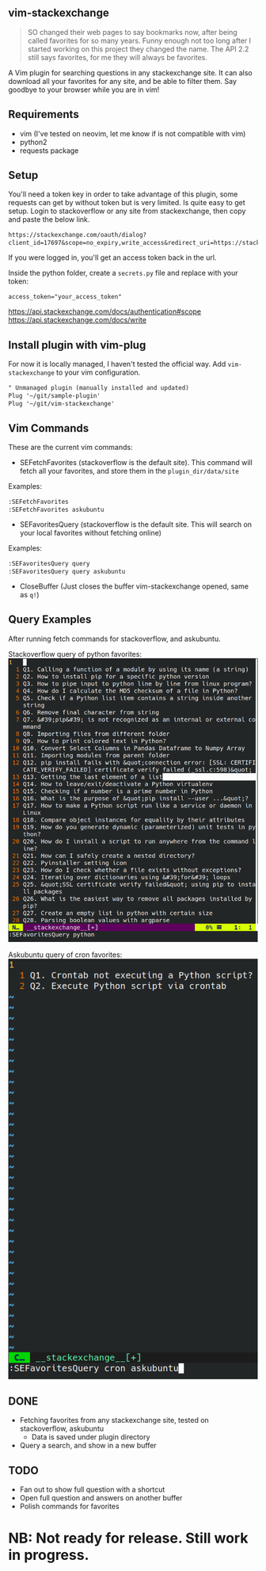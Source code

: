## vim-stackexchange

> SO changed their web pages to say bookmarks now, after being called favorites for so many years. Funny enough not too long after I started working on this project they changed the name. The API 2.2 still says favorites, for me they will always be favorites.

A Vim plugin for searching questions in any stackexchange site.
It can also download all your favorites for any site, and be able to filter them. Say goodbye to your browser while you are in vim!

## Requirements

- vim (I've tested on neovim, let me know if is not compatible with vim)
- python2
- requests package

## Setup

You'll need a token key in order to take advantage of this plugin, some requests can get by without token but is very limited. Is quite easy to get setup. Login to stackoverflow or any site from stackexchange, then copy and paste the below link.

```
https://stackexchange.com/oauth/dialog?client_id=17697&scope=no_expiry,write_access&redirect_uri=https://stackexchange.com/oauth/login_success/
```

If you were logged in, you'll get an access token back in the url.

Inside the python folder, create a `secrets.py` file and replace with your token:

```
access_token="your_access_token"
```

https://api.stackexchange.com/docs/authentication#scope
https://api.stackexchange.com/docs/write

## Install plugin with vim-plug

For now it is locally managed, I haven't tested the official way. Add `vim-stackexchange` to your vim configuration.

```
" Unmanaged plugin (manually installed and updated)
Plug '~/git/sample-plugin'
Plug '~/git/vim-stackexchange'

```

## Vim Commands

These are the current vim commands:

- SEFetchFavorites (stackoverflow is the default site). This command will fetch all your favorites, and store them in the `plugin_dir/data/site`

Examples:
```
:SEFetchFavorites
:SEFetchFavorites askubuntu 
```

- SEFavoritesQuery (stackoverflow is the default site. This will search on your local favorites without fetching online)

Examples:
```
:SEFavoritesQuery query
:SEFavoritesQuery query askubuntu 
```

- CloseBuffer (Just closes the buffer vim-stackexchange opened, same as `q!`)

## Query Examples

After running fetch commands for stackoverflow, and askubuntu.

Stackoverflow query of python favorites:
![stackoverflow](/images/stackoverflow.png)

Askubuntu query of cron favorites:
![askubuntu](/images/askubuntu.png)

## DONE
- Fetching favorites from any stackexchange site, tested on stackoverflow, askubuntu
    - Data is saved under plugin directory
- Query a search, and show in a new buffer

## TODO
- Fan out to show full question with a shortcut
- Open full question and answers on another buffer
- Polish commands for favorites

# NB: Not ready for release. Still work in progress.
